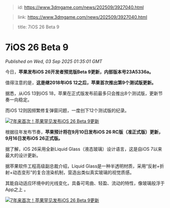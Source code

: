> id: https://www.3dmgame.com/news/202509/3927040.html

> link: https://www.3dmgame.com/news/202509/3927040.html

> title: 7iOS 26 Beta 9

# 7iOS 26 Beta 9
_Published on Wed, 03 Sep 2025 01:35:01 GMT_

今日，**苹果发布iOS 26开发者预览版Beta 9更新，内部版本号23A5336a。**

值得注意的是，**这是继2018年iOS 12之后，苹果首次推出第9个测试版更新。**

据悉，从iOS 13到iOS 18，苹果在正式版发布前最多只会推出8个测试版，更新节奏一向稳定。

而iOS 12则因频繁修复弹窗问题，一度创下12个测试版的纪录。

[![7年来首次！苹果罕见发布iOS 26 Beta 9更新](https://img.3dmgame.com/uploads/images/xiaz/20250903/1756863277_678413.jpg)](https://img1.mydrivers.com/img/20250903/a949f0218e384e8d8546440fbdb28aff.jpg)

根据往年发布节奏，**苹果预计将在9月10日发布iOS 26 RC版（准正式版）更新，9月16日发布iOS 26正式版。**

据了解，iOS 26采用全新Liquid Glass（液态玻璃）设计语言，这是自iOS 7以来最大的设计更新。

据苹果软件工程高级副总裁介绍，Liquid Glass是一种半透明材质，采用“反射+折射+动态变形”的复合渲染机制，营造出类似真实玻璃的视觉质感。

其能自动适应环境中的光线变化，具备可弯曲、轻盈、流动的特性，像玻璃般浮于App之上 。

[![7年来首次！苹果罕见发布iOS 26 Beta 9更新](https://img.3dmgame.com/uploads/images/xiaz/20250903/1756863278_209456.jpg)](https://img1.mydrivers.com/img/20250903/9d894817cd154343af17c26f8072260e.jpg)
